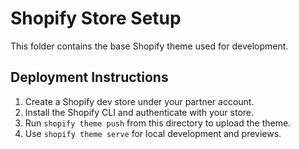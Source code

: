 # Shopify Store Setup

This folder contains the base Shopify theme used for development.

## Deployment Instructions

1. Create a Shopify dev store under your partner account.
2. Install the Shopify CLI and authenticate with your store.
3. Run `shopify theme push` from this directory to upload the theme.
4. Use `shopify theme serve` for local development and previews.
